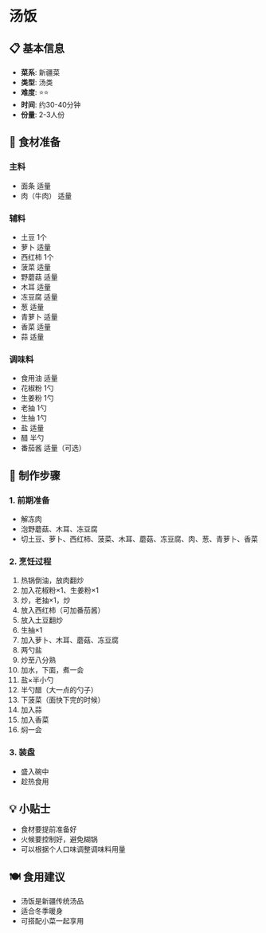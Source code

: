 # 汤饭

## 📋 基本信息

- **菜系**: 新疆菜
- **类型**: 汤类
- **难度**: ⭐⭐
- **时间**: 约30-40分钟
- **份量**: 2-3人份

## 🧂 食材准备

### 主料
- 面条 适量
- 肉（牛肉） 适量

### 辅料
- 土豆 1个
- 萝卜 适量
- 西红柿 1个
- 菠菜 适量
- 野蘑菇 适量
- 木耳 适量
- 冻豆腐 适量
- 葱 适量
- 青萝卜 适量
- 香菜 适量
- 蒜 适量

### 调味料
- 食用油 适量
- 花椒粉 1勺
- 生姜粉 1勺
- 老抽 1勺
- 生抽 1勺
- 盐 适量
- 醋 半勺
- 番茄酱 适量（可选）

## 🔪 制作步骤

### 1. 前期准备
- 解冻肉
- 泡野蘑菇、木耳、冻豆腐
- 切土豆、萝卜、西红柿、菠菜、木耳、蘑菇、冻豆腐、肉、葱、青萝卜、香菜

### 2. 烹饪过程
1. 热锅倒油，放肉翻炒
2. 加入花椒粉×1、生姜粉×1
3. 炒，老抽×1，炒
4. 放入西红柿（可加番茄酱）
5. 放入土豆翻炒
6. 生抽×1
7. 加入萝卜、木耳、蘑菇、冻豆腐
8. 两勺盐
9. 炒至八分熟
10. 加水，下面，煮一会
11. 盐×半小勺
12. 半勺醋（大一点的勺子）
13. 下菠菜（面快下完的时候）
14. 加入蒜
15. 加入香菜
16. 焖一会

### 3. 装盘
- 盛入碗中
- 趁热食用

## 💡 小贴士
- 食材要提前准备好
- 火候要控制好，避免糊锅
- 可以根据个人口味调整调味料用量

## 🍽️ 食用建议
- 汤饭是新疆传统汤品
- 适合冬季暖身
- 可搭配小菜一起享用